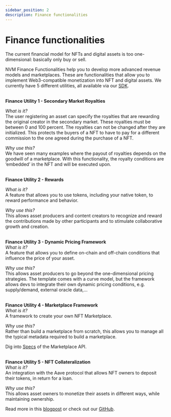 ```yaml
---
sidebar_position: 2
description: Finance functionalities
---
```


# Finance functionalities

The current financial model for NFTs and digital assets is too one-dimensional: basically only buy or sell. <br />

NVM Finance Functionalities help you to develop more advanced revenue models and marketplaces. These are functionalities that allow you to implement Web3-compatible monetization into NFT and digital assets. We currently have 5 different utilities, all available via our [SDK](https://docs.nevermined.io/docs/nevermined-sdk/getting-started). <br />
<br />

**Finance Utility 1 - Secondary Market Royalties**<br />

_What is it?_<br />
The user registering an asset can specify the royalties that are rewarding the original creator in the secondary market. These royalties must be between 0 and 100 percent. The royalties can not be changed after they are initialized. This protects the buyers of a NFT to have to pay for a different commission to the one agreed during the purchase of a NFT.<br />

_Why use this?_<br />
We have seen many examples where the payout of royalties depends on the goodwill of a marketplace. With this functionality, the royalty conditions are ‘embedded’ in the NFT and will be executed upon.<br />
<br />

**Finance Utility 2 - Rewards**<br />

_What is it?_ <br />
A feature that allows you to use tokens, including your native token, to reward performance and behavior.<br />

_Why use this?_ <br />
This allows asset producers and content creators to recognize and reward the contributions made by other participants and to stimulate collaborative growth and creation.<br />
<br />

**Finance Utility 3 - Dynamic Pricing Framework**<br />
_What is it?_<br />
A feature that allows you to define on-chain and off-chain conditions that influence the price of your asset.<br />

_Why use this?_<br />
This allows asset producers to go beyond the one-dimensional pricing strategies. The template comes with a curve model, but the framework allows devs to integrate their own dynamic pricing conditions, e.g. supply/demand, external oracle data,...<br />
<br />

**Finance Utility 4 - Marketplace Framework**<br />
_What is it?_<br />
A framework to create your own NFT Marketplace.<br />

_Why use this?_<br />
Rather than build a marketplace from scratch, this allows you to manage all the typical metadata required to build a marketplace.<br />

Dig into [Specs](https://docs.nevermined.io/docs/architecture/specs/Spec-MKT/#secondary-market) of the Marketplace API.<br />
<br />

**Finance Utility 5 - NFT Collateralization**<br />
_What is it?_<br />
An integration with the Aave protocol that allows NFT owners to deposit their tokens, in return for a loan.<br />

_Why use this?_<br />
This allows asset owners to monetize their assets in different ways, while maintaining ownership.<br />

Read more in this [blogpost](https://medium.com/nevermined-io/new-nevermined-component-allows-marketplaces-to-offer-nft-backed-loans-5e05c77e6709?source=---------8) or check out our [GitHub](https://github.com/nevermined-io/sdk-js/tree/master/aave_integration).<br />
